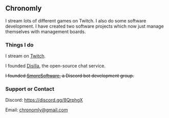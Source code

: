 <!-- ![My Logo](https://raw.githubusercontent.com/Chronomly/chronomly.github.io/master/images/pic.png) -->

## Chronomly

I stream lots of different games on Twitch. I also do some software development. I have created two software projects which now just manage themselves with management boards.

### Things I do

I stream on [Twitch](https://twitch.tv/iamverygrey).

I founded [Disilla](https://github.com/DisillaCorporation), the open-source chat service.

~~I founded [SmoreSoftware](https://github.com/SmoreSoftware), a Discord bot development group.~~

### Support or Contact

Discord: https://discord.gg/8QrphgX

Email: chronomly@gmail.com
